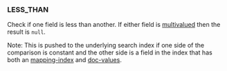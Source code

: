 <!--
This is generated by ESQL’s AbstractFunctionTestCase. Do no edit it. See ../README.md for how to regenerate it.
-->

### LESS_THAN
Check if one field is less than another. If either field is [multivalued](https://www.elastic.co/docs/reference/elasticsearch/query-languages/esql/esql-multivalued-fields) then the result is `null`.

Note: This is pushed to the underlying search index if one side of the comparison is constant and the other side is a field in the index that has both an [mapping-index](https://www.elastic.co/docs/reference/elasticsearch/elasticsearch/mapping-reference/mapping-index) and [doc-values](https://www.elastic.co/docs/reference/elasticsearch/elasticsearch/mapping-reference/doc-values).
